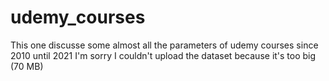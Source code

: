 # udemy_courses
This one discusse some almost all the parameters of udemy courses since 2010 until 2021
I'm sorry I couldn't upload the dataset because it's too big (70 MB)
